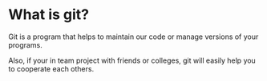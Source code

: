 # What is git?

Git is a program that helps to maintain our code or manage versions of your programs.

Also, if your in team project with friends or colleges, git will easily help you to cooperate each others.
